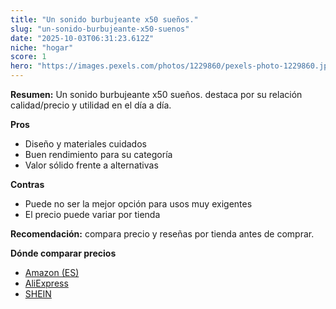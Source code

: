 ```yaml
---
title: "Un sonido burbujeante x50 sueños."
slug: "un-sonido-burbujeante-x50-suenos"
date: "2025-10-03T06:31:23.612Z"
niche: "hogar"
score: 1
hero: "https://images.pexels.com/photos/1229860/pexels-photo-1229860.jpeg?auto=compress&cs=tinysrgb&fit=crop&h=627&w=1200&auto=compress&cs=tinysrgb&w=1200&h=675&fit=crop"
---
```


**Resumen:** Un sonido burbujeante x50 sueños. destaca por su relación calidad/precio y utilidad en el día a día.

**Pros**
- Diseño y materiales cuidados
- Buen rendimiento para su categoría
- Valor sólido frente a alternativas

**Contras**
- Puede no ser la mejor opción para usos muy exigentes
- El precio puede variar por tienda

**Recomendación:** compara precio y reseñas por tienda antes de comprar.

**Dónde comparar precios**
- [Amazon (ES)](https://www.amazon.es/s?k=Un%20sonido%20burbujeante%20x50%20sue%C3%B1os.&tag=teknovashop25-21)
- [AliExpress](https://www.aliexpress.com/wholesale?SearchText=Un%20sonido%20burbujeante%20x50%20sue%C3%B1os.)
- [SHEIN](https://www.shein.com/pdsearch/Un%20sonido%20burbujeante%20x50%20sue%C3%B1os.)